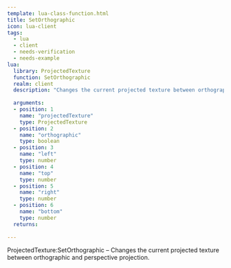 ```yaml
---
template: lua-class-function.html
title: SetOrthographic
icon: lua-client
tags:
  - lua
  - client
  - needs-verification
  - needs-example
lua:
  library: ProjectedTexture
  function: SetOrthographic
  realm: client
  description: "Changes the current projected texture between orthographic and perspective projection."
  
  arguments:
  - position: 1
    name: "projectedTexture"
    type: ProjectedTexture
  - position: 2
    name: "orthographic"
    type: boolean
  - position: 3
    name: "left"
    type: number
  - position: 4
    name: "top"
    type: number
  - position: 5
    name: "right"
    type: number
  - position: 6
    name: "bottom"
    type: number
  returns:
    
---
```


<div class="lua__search__keywords">
ProjectedTexture:SetOrthographic &#x2013; Changes the current projected texture between orthographic and perspective projection.
</div>
